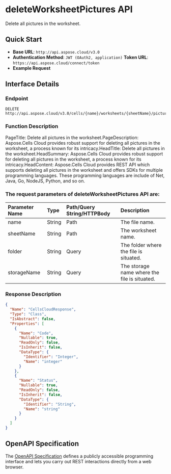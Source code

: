 # **deleteWorksheetPictures API**

Delete all pictures in the worksheet. 

## **Quick Start**

- **Base URL**: `http://api.aspose.cloud/v3.0`
- **Authentication Method**: `JWT (OAuth2, application)`  **Token URL**: `https://api.aspose.cloud/connect/token`
- **Example Request** 
<script src="https://gist.github.com/aspose-cells-cloud-gists/8a5b324fdf3e574dbd747c1a1e24b05d.js?file=Example30_DeleteWorksheetPictures.cs"></script>

## **Interface Details**

### **Endpoint** 

```
DELETE http://api.aspose.cloud/v3.0/cells/{name}/worksheets/{sheetName}/pictures
```

### **Function Description**
PageTitle: Delete all pictures in the worksheet.PageDescription: Aspose.Cells Cloud provides robust support for deleting all pictures in the worksheet, a process known for its intricacy.HeadTitle: Delete all pictures in the worksheet.HeadSummary: Aspose.Cells Cloud provides robust support for deleting all pictures in the worksheet, a process known for its intricacy.HeadContent: Aspose.Cells Cloud provides REST API which supports deleting all pictures in the worksheet and offers SDKs for multiple programming languages. These programming languages are include of Net, Java, Go, NodeJS, Python, and so on.

### The request parameters of **deleteWorksheetPictures** API are: 

| Parameter Name | Type | Path/Query String/HTTPBody | Description | 
| :- | :- | :- |:- | 
|name|String|Path|The file name.|
|sheetName|String|Path|The worksheet name.|
|folder|String|Query|The folder where the file is situated.|
|storageName|String|Query|The storage name where the file is situated.|


### **Response Description**
```json
{
  "Name": "CellsCloudResponse",
  "Type": "Class",
  "IsAbstract": false,
  "Properties": [
    {
      "Name": "Code",
      "Nullable": true,
      "ReadOnly": false,
      "IsInherit": false,
      "DataType": {
        "Identifier": "Integer",
        "Name": "integer"
      }
    },
    {
      "Name": "Status",
      "Nullable": true,
      "ReadOnly": false,
      "IsInherit": false,
      "DataType": {
        "Identifier": "String",
        "Name": "string"
      }
    }
  ]
}
```

## OpenAPI Specification

The [OpenAPI Specification](https://reference.aspose.cloud/cells/#/PicturesController/DeleteWorksheetPictures) defines a publicly accessible programming interface and lets you carry out REST interactions directly from a web browser.

